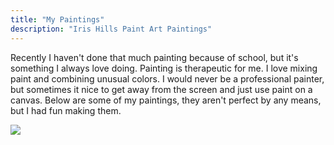 ```yaml
---
title: "My Paintings"
description: "Iris Hills Paint Art Paintings"
---
```

Recently I haven't done that much painting because of school, but it's something  I always love doing. 
Painting is therapeutic for me. I love mixing paint and combining unusual colors. 
I would never be a professional painter, but sometimes it nice to get away from the screen and just use paint on a canvas.
Below are some of my paintings, they aren't perfect by any means, but I had fun making them. 

<img src="/Blog/img/mypaint.png" class="pic">

